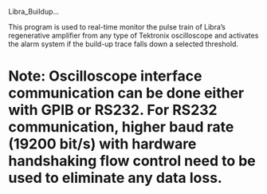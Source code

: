 Libra_Buildup...

This program is used to real-time monitor the pulse train of Libra’s regenerative amplifier from any type of Tektronix oscilloscope and activates the alarm system if the build-up trace falls down a selected threshold.

Note: Oscilloscope interface communication can be done either with GPIB or RS232. 
For RS232 communication, higher baud rate (19200 bit/s) with hardware handshaking flow control need to be used to eliminate any data loss.
=============
